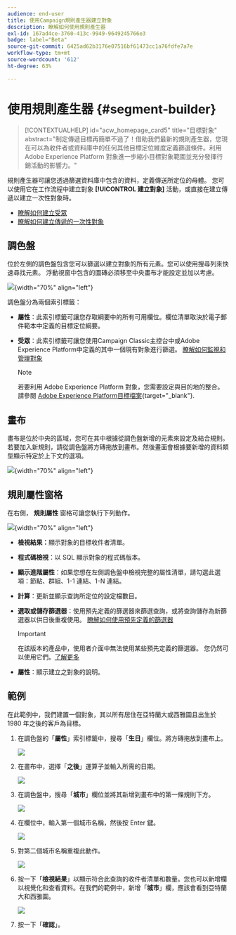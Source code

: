 ```yaml
---
audience: end-user
title: 使用Campaign規則產生器建立對象
description: 瞭解如何使用規則產生器
exl-id: 167ad4ce-3760-413c-9949-9649245766e3
badge: label="Beta"
source-git-commit: 6425ad62b3176e07516bf61473cc1a76fdfe7a7e
workflow-type: tm+mt
source-wordcount: '612'
ht-degree: 63%

---
```


# 使用規則產生器 {#segment-builder}

>[!CONTEXTUALHELP]
>id="acw_homepage_card5"
>title="目標對象"
>abstract="制定傳遞目標再簡單不過了！借助我們最新的規則產生器，您現在可以為收件者或資料庫中的任何其他目標定位維度定義篩選條件。利用 Adobe Experience Platform 對象進一步縮小目標對象範圍並充分發揮行銷活動的影響力。"

規則產生器可讓您透過篩選資料庫中包含的資料，定義傳送所定位的母體。 您可以使用它在工作流程中建立對象 **[!UICONTROL 建立對象]** 活動，或直接在建立傳遞以建立一次性對象時。

* [瞭解如何建立受眾](create-audience.md)
* [瞭解如何建立傳遞的一次性對象](one-time-audience.md)

## 調色盤

位於左側的調色盤包含您可以篩選以建立對象的所有元素。您可以使用搜尋列來快速尋找元素。 浮動視窗中包含的圖磚必須移至中央畫布才能設定並加以考慮。

![](assets/segment-builder2.png){width="70%" align="left"}

調色盤分為兩個索引標籤：

* **屬性**：此索引標籤可讓您存取綱要中的所有可用欄位。欄位清單取決於電子郵件範本中定義的目標定位綱要。

* **受眾**：此索引標籤可讓您使用Campaign Classic主控台中或Adobe Experience Platform中定義的其中一個現有對象進行篩選。 [瞭解如何監視和管理對象](manage-audience.md)

  >[!NOTE]
  >
  >若要利用 Adobe Experience Platform 對象，您需要設定與目的地的整合。請參閱 [Adobe Experience Platform目標檔案](https://experienceleague.adobe.com/docs/experience-platform/destinations/home.html?lang=zh-Hant){target="_blank"}.

## 畫布

畫布是位於中央的區域，您可在其中根據從調色盤新增的元素來設定及結合規則。若要加入新規則，請從調色盤將方磚拖放到畫布。然後畫面會根據要新增的資料類型顯示特定於上下文的選項。

![](assets/segment-builder4.png){width="70%" align="left"}

## 規則屬性窗格

在右側， **規則屬性** 窗格可讓您執行下列動作。

![](assets/segment-builder5.png){width="70%" align="left"}

* **檢視結果：**&#x200B;顯示對象的目標收件者清單。
* **程式碼檢視**：以 SQL 顯示對象的程式碼版本。
* **顯示進階屬性**：如果您想在左側調色盤中檢視完整的屬性清單，請勾選此選項：節點、群組、1-1 連結、1-N 連結。
* **計算**：更新並顯示查詢所定位的設定檔數目。
* **選取或儲存篩選器**：使用預先定義的篩選器來篩選查詢，或將查詢儲存為新篩選器以供日後重複使用。 [瞭解如何使用預先定義的篩選器](../get-started/predefined-filters.md)

  >[!IMPORTANT]
  >
  >在該版本的產品中，使用者介面中無法使用某些預先定義的篩選器。 您仍然可以使用它們。[了解更多](../get-started/guardrails.md#predefined-filters-filters-guardrails-limitations)

* **屬性**：顯示建立之對象的說明。

## 範例

在此範例中，我們建置一個對象，其以所有居住在亞特蘭大或西雅圖且出生於 1980 年之後的客戶為目標。

1. 在調色盤的「**屬性**」索引標籤中，搜尋「**生日**」欄位。將方磚拖放到畫布上。

   ![](assets/segment-builder6.png)

1. 在畫布中，選擇「**之後**」運算子並輸入所需的日期。

   ![](assets/segment-builder7.png)

1. 在調色盤中，搜尋「**城市**」欄位並將其新增到畫布中的第一條規則下方。

   ![](assets/segment-builder8.png)

1. 在欄位中，輸入第一個城市名稱，然後按 Enter 鍵。

   ![](assets/segment-builder9.png)

1. 對第二個城市名稱重複此動作。

   ![](assets/segment-builder10.png)

1. 按一下「**檢視結果**」以顯示符合此查詢的收件者清單和數量。您也可以新增欄以視覺化和查看資料。在我們的範例中，新增「**城巿**」欄，應該會看到亞特蘭大和西雅圖。

   ![](assets/segment-builder11.png)

1. 按一下「**確認**」。